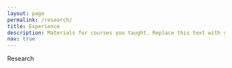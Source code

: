 ```yaml
---
layout: page
permalink: /research/
title: Experience
description: Materials for courses you taught. Replace this text with your description.
nav: true
---
```


Research